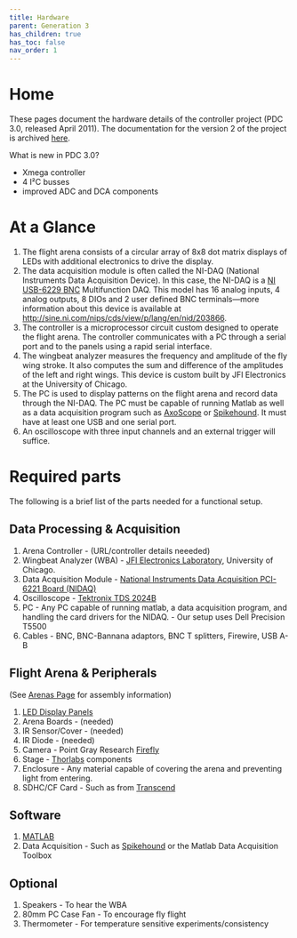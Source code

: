 ```yaml
---
title: Hardware
parent: Generation 3
has_children: true
has_toc: false
nav_order: 1
---
```


# Home

These pages document the hardware details of the controller project (PDC 3.0, released April 2011). The documentation for the version 2 of the project is archived [here]({{site.baseurl}}/Generation%203/Software/docs/g2-panels.html).

What is new in PDC 3.0?

- Xmega controller
- 4 I²C busses
- improved ADC and DCA components

# At a Glance

1. The flight arena consists of a circular array of 8x8 dot matrix displays of LEDs with additional electronics to drive the display.
1. The data acquisition module is often called the NI-DAQ (National Instruments Data Acquisition Device). In this case, the NI-DAQ is a [NI USB-6229 BNC](https://www.ni.com/documentation/en/multifunction-io-device/latest/usb-6229/pinout-bnc/) Multifunction DAQ. This model has 16 analog inputs, 4 analog outputs, 8 DIOs and 2 user defined BNC terminals—more information about this device is available at <http://sine.ni.com/nips/cds/view/p/lang/en/nid/203866>.
1. The controller is a microprocessor circuit custom designed to operate the flight arena. The controller communicates with a PC through a serial port and to the panels using a rapid serial interface.
1. The wingbeat analyzer measures the frequency and amplitude of the fly wing stroke. It also computes the sum and difference of the amplitudes of the left and right wings. This device is custom built by JFI Electronics at the University of Chicago.
1. The PC is used to display patterns on the flight arena and record data through the NI-DAQ. The PC must be capable of running Matlab as well as a data acquisition program such as [AxoScope](https://www.moleculardevices.com/products/axon-patch-clamp-system/acquisition-and-analysis-software/pclamp-software-suite) or [Spikehound](https://sourceforge.net/projects/spikehound/). It must have at least one USB and one serial port.
1. An oscilloscope with three input channels and an external trigger will suffice.

# Required parts

The following is a brief list of the parts needed for a functional setup.

## Data Processing & Acquisition

1. Arena Controller -  (URL/controller details neeeded)
1. Wingbeat Analyzer (WBA) - [JFI Electronics Laboratory](https://jfi.uchicago.edu/), University of Chicago.
1. Data Acquisition Module -  [National Instruments Data Acquisition PCI-6221 Board (NIDAQ)](http://sine.ni.com/nips/cds/view/p/lang/en/nid/14132)
1. Oscilloscope - [Tektronix TDS 2024B](https://www.tek.com/products/oscilloscopes/tds2000/)
1. PC - Any PC capable of running matlab, a data acquisition program, and handling the card drivers for the NIDAQ. - Our setup uses Dell Precision T5500
1. Cables - BNC, BNC-Bannana adaptors, BNC T splitters, Firewire, USB A-B

## Flight Arena & Peripherals

(See [Arenas Page](arenas.md) for assembly information)

1. [LED Display Panels]({{site.baseurl}}/Generation%203/Software/assets/Green%20Panels%20BM-10288MD.pdf)
1. Arena Boards - (needed)
1. IR Sensor/Cover - (needed)
1. IR Diode - (needed)
1. Camera - Point Gray Research [Firefly](http://www.ptgrey.com/products/fireflymv/fireflymv_usb_firewire_cmos_camera.asp)
1. Stage - [Thorlabs](http://www.thorlabs.com) components
1. Enclosure - Any material capable of covering the arena and preventing light from entering.
1. SDHC/CF Card - Such as from [Transcend](http://ec.transcendusa.com/product/product_memory.asp?Cid=92)

## Software

1. [MATLAB](http://www.mathworks.com/products/matlab/)
1. Data Acquisition - Such as [Spikehound](https://sourceforge.net/projects/spikehound/) or the Matlab Data Acquisition Toolbox

## Optional

1. Speakers - To hear the WBA
1. 80mm PC Case Fan - To encourage fly flight
1. Thermometer - For temperature sensitive experiments/consistency
